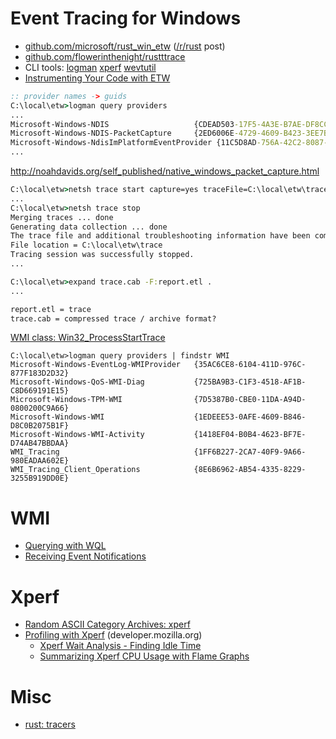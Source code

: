 # Event Tracing for Windows

* [github.com/microsoft/rust_win_etw](https://github.com/microsoft/rust_win_etw) ([/r/rust](https://www.reddit.com/r/rust/comments/go3g1n/new_crate_rust_support_for_event_tracing_for/) post)
* [github.com/flowerinthenight/rustttrace](https://github.com/flowerinthenight/rusttrace)
* CLI tools:
  [logman](https://docs.microsoft.com/en-us/previous-versions/windows/it-pro/windows-server-2012-R2-and-2012/cc753820(v=ws.11)?redirectedfrom=MSDN)
  [xperf](https://docs.microsoft.com/en-us/windows-hardware/test/wpt/xperf-command-line-reference)
  [wevtutil](https://docs.microsoft.com/en-us/windows-server/administration/windows-commands/wevtutil)
* [Instrumenting Your Code with ETW](https://docs.microsoft.com/en-us/windows-hardware/test/weg/instrumenting-your-code-with-etw)

```cmd
:: provider names -> guids
C:\local\etw>logman query providers
...
Microsoft-Windows-NDIS                   {CDEAD503-17F5-4A3E-B7AE-DF8CC2902EB9}
Microsoft-Windows-NDIS-PacketCapture     {2ED6006E-4729-4609-B423-3EE7BCD678EF}
Microsoft-Windows-NdisImPlatformEventProvider {11C5D8AD-756A-42C2-8087-EB1B4A72A846}
...
```

http://noahdavids.org/self_published/native_windows_packet_capture.html
```cmd
C:\local\etw>netsh trace start capture=yes traceFile=C:\local\etw\trace
...
C:\local\etw>netsh trace stop
Merging traces ... done
Generating data collection ... done
The trace file and additional troubleshooting information have been compiled as "C:\local\etw\trace.cab".
File location = C:\local\etw\trace
Tracing session was successfully stopped.
...

C:\local\etw>expand trace.cab -F:report.etl .
...

report.etl = trace
trace.cab = compressed trace / archive format?
```

[WMI class: Win32_ProcessStartTrace](https://docs.microsoft.com/en-us/previous-versions/windows/desktop/krnlprov/win32-processstarttrace)
```
C:\local\etw>logman query providers | findstr WMI
Microsoft-Windows-EventLog-WMIProvider   {35AC6CE8-6104-411D-976C-877F183D2D32}
Microsoft-Windows-QoS-WMI-Diag           {725BA9B3-C1F3-4518-AF1B-C8D669191E15}
Microsoft-Windows-TPM-WMI                {7D5387B0-CBE0-11DA-A94D-0800200C9A66}
Microsoft-Windows-WMI                    {1EDEEE53-0AFE-4609-B846-D8C0B2075B1F}
Microsoft-Windows-WMI-Activity           {1418EF04-B0B4-4623-BF7E-D74AB47BBDAA}
WMI_Tracing                              {1FF6B227-2CA7-40F9-9A66-980EADAA602E}
WMI_Tracing_Client_Operations            {8E6B6962-AB54-4335-8229-3255B919DD0E}
```

# WMI

* [Querying with WQL](https://docs.microsoft.com/en-us/windows/win32/wmisdk/querying-with-wql)
* [Receiving Event Notifications](https://docs.microsoft.com/en-us/windows/win32/wmisdk/receiving-event-notifications)

# Xperf

* [Random ASCII Category Archives: xperf](https://randomascii.wordpress.com/category/xperf/)
* [Profiling with Xperf](https://developer.mozilla.org/en-US/docs/Mozilla/Performance/Profiling_with_Xperf) (developer.mozilla.org)
    * [Xperf Wait Analysis - Finding Idle Time](https://randomascii.wordpress.com/2012/05/05/xperf-wait-analysisfinding-idle-time/)
    * [Summarizing Xperf CPU Usage with Flame Graphs](https://randomascii.wordpress.com/2013/03/26/summarizing-xperf-cpu-usage-with-flame-graphs/)

# Misc

* [rust: tracers](https://github.com/anelson/tracers)
